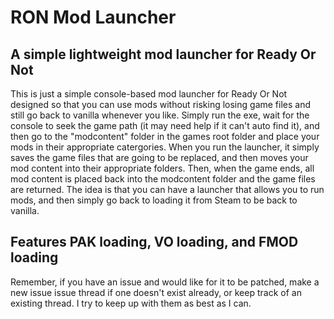 # RON Mod Launcher
## A simple lightweight mod launcher for Ready Or Not
This is just a simple console-based mod launcher for Ready Or Not designed so that you can use mods without risking losing game files 
and still go back to vanilla whenever you like. Simply run the exe, wait for the console to seek the game path (it may need help if it
can't auto find it), and then go to the "modcontent" folder in the games root folder and place your mods in their appropriate catergories.
When you run the launcher, it simply saves the game files that are going to be replaced, and then moves your mod content into their appropriate
folders. Then, when the game ends, all mod content is placed back into the modcontent folder and the game files are returned.
The idea is that you can have a launcher that allows you to run mods, and then simply go back to loading it from Steam to be back to vanilla.
## Features PAK loading, VO loading, and FMOD loading
Remember, if you have an issue and would like for it to be patched, make a new issue issue thread if one doesn't exist already, or keep track of an existing thread.
I try to keep up with them as best as I can.

